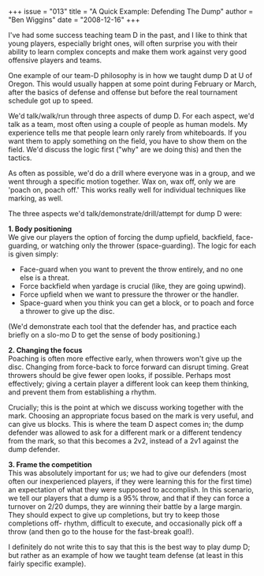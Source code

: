 +++
issue = "013"
title = "A Quick Example: Defending The Dump"
author = "Ben Wiggins"
date = "2008-12-16"
+++

I've had some success teaching team D in the past, and I like to think that
young players, especially bright ones, will often surprise you with their
ability to learn complex concepts and make them work against very good
offensive players and teams.  
  
One example of our team-D philosophy is in how we taught dump D at U of
Oregon. This would usually happen at some point during February or March,
after the basics of defense and offense but before the real tournament
schedule got up to speed.  
  
We'd talk/walk/run through three aspects of dump D. For each aspect, we'd talk
as a team, most often using a couple of people as human models. My experience
tells me that people learn only rarely from whiteboards. If you want them to
apply something on the field, you have to show them on the field. We'd discuss
the logic first ("why" are we doing this) and then the tactics.  
  
As often as possible, we'd do a drill where everyone was in a group, and we
went through a specific motion together. Wax on, wax off, only we are 'poach
on, poach off.' This works really well for individual techniques like marking,
as well.  
  
The three aspects we'd talk/demonstrate/drill/attempt for dump D were:  
  
**1\. Body positioning**  
We give our players the option of forcing the dump upfield, backfield, face-
guarding, or watching only the thrower (space-guarding). The logic for each is
given simply:

  * Face-guard when you want to prevent the throw entirely, and no one else is a threat.
  * Force backfield when yardage is crucial (like, they are going upwind).
  * Force upfield when we want to pressure the thrower or the handler.
  * Space-guard when you think you can get a block, or to poach and force a thrower to give up the disc.

  
(We'd demonstrate each tool that the defender has, and practice each briefly
on a slo-mo D to get the sense of body positioning.)  
  
**2\. Changing the focus**  
Poaching is often more effective early, when throwers won't give up the disc.
Changing from force-back to force forward can disrupt timing. Great throwers
should be give fewer open looks, if possible. Perhaps most effectively; giving
a certain player a different look can keep them thinking, and prevent them
from establishing a rhythm.  
  
Crucially; this is the point at which we discuss working together with the
mark. Choosing an appropriate focus based on the mark is very useful, and can
give us blocks. This is where the team D aspect comes in; the dump defender
was allowed to ask for a different mark or a different tendency from the mark,
so that this becomes a 2v2, instead of a 2v1 against the dump defender.  
  
**3\. Frame the competition**  
This was absolutely important for us; we had to give our defenders (most often
our inexperienced players, if they were learning this for the first time) an
expectation of what they were supposed to accomplish. In this scenario, we
tell our players that a dump is a 95% throw, and that if they can force a
turnover on 2/20 dumps, they are winning their battle by a large margin. They
should expect to give up completions, but try to keep those completions off-
rhythm, difficult to execute, and occasionally pick off a throw (and then go
to the house for the fast-break goal!).  
  
I definitely do not write this to say that this is the best way to play dump
D; but rather as an example of how we taught team defense (at least in this
fairly specific example).
